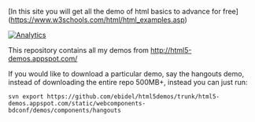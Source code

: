 [In this site you will get all the demo of html basics to advance for free] (https://www.w3schools.com/html/html_examples.asp) 

[![Analytics](https://ga-beacon.appspot.com/UA-46812528-1/ebidel/html5demos/README)](https://github.com/igrigorik/ga-beacon)

This repository contains all my demos from http://html5-demos.appspot.com/

If you would like to download a particular demo, say the hangouts demo, instead of downloading the entire repo 500MB+, instead you can just run:

```
svn export https://github.com/ebidel/html5demos/trunk/html5-demos.appspot.com/static/webcomponents-bdconf/demos/components/hangouts
```
